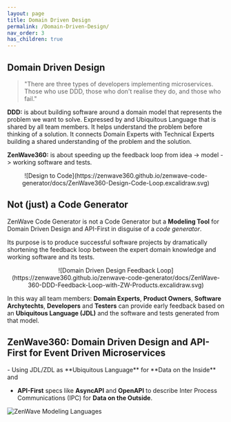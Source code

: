 ```yaml
---
layout: page
title: Domain Driven Design
permalink: /Domain-Driven-Design/
nav_order: 3
has_children: true
---
```


## Domain Driven Design

> "There are three types of developers implementing microservices. <br/> Those who use DDD, those who don't realise they do, and those who fail."

**DDD:** is about building software around a domain model that represents the problem we want to solve. Expressed by and Ubiquitous Language that is shared by all team members. It helps understand the problem before thinking of a solution. It connects Domain Experts with Technical Experts building a shared understanding of the problem and the solution.

**ZenWave360:** is about speeding up the feedback loop from idea -> model -> working software and tests.

<p align="center" markdown="1">
![Design to Code](https://zenwave360.github.io/zenwave-code-generator/docs/ZenWave360-Design-Code-Loop.excalidraw.svg)
</p>

## Not (just) a Code Generator

ZenWave Code Generator is not a Code Generator but a **Modeling Tool** for Domain Driven Design and API-First in disguise of a _code generator_.

Its purpose is to produce successful software projects by dramatically shortening the feedback loop between the expert domain knowledge and working software and its tests.

<p align="center" markdown="1">
![Domain Driven Design Feedback Loop](https://zenwave360.github.io/zenwave-code-generator/docs/ZenWave-360-DDD-Feedback-Loop-with-ZW-Products.excalidraw.svg)
</p>

In this way all team members: **Domain Experts**, **Product Owners**, **Software Archytechts**, **Developers** and **Testers** can provide early feedback based on an **Ubiquitous Language (JDL)** and the software and tests generated from that model.

## ZenWave360: Domain Driven Design and API-First for Event Driven Microservices

<div class="check"  markdown="1">
- Using JDL/ZDL as **Ubiquitous Language** for **Data on the Inside** and 


- **API-First** specs like **AsyncAPI** and **OpenAPI** to describe Inter Process Communications (IPC) for **Data on the Outside**.
</div>

![ZenWave Modeling Languages](https://zenwave360.github.io/zenwave-code-generator/docs/00-ZenWave-ModelingLanguages.excalidraw.svg)